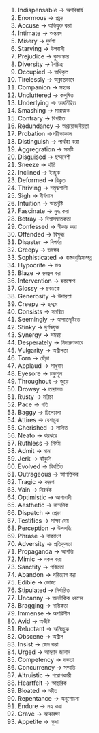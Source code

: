 1) Indispensable -> অপরিহার্য
2) Enormous -> প্রচুর
3) Accuse -> অভিযুক্ত করা
4) Intimate -> অন্তরঙ্গ
5) Misery -> দুর্দশা
6) Starving -> উপবাসী
7) Prejudice -> কুসংস্কার
8) Diversity -> বৈচিত্র্য
9) Occupied -> অধিকৃত
10) Tirelessly -> অক্লান্তভাবে
11) Companion -> সহচর
12) Uncluttered -> কলুষিত
13) Underlying -> অন্তর্নিহিত
14) Smashing -> মারাত্মক
15) Contrary -> বিপরীত
16) Redundancy -> অপ্রয়োজনীয়তা
17) Probation ->পরীক্ষাকাল
18) Distinguish -> পার্থক্য করা
19) Aggregration -> সমষ্টি
20) Disguised -> ছদ্মবেশী
21) Sneeze -> হাঁচি
22) Inclined -> ইচ্ছুক
23) Deformed -> বিকৃত
24) Thriving -> সমৃদ্ধশালী
25) Sigh -> দীর্ঘশ্বাস
26) Intuition -> অন্তর্দৃষ্টি
27) Fascinate -> মুগ্ধ করা
28) Betray -> বিশ্বাসঘাতকতা
29) Confessed -> স্বীকার করা
30) Offended -> বিক্ষুব্ধ
31) Disaster -> বিপর্যয়
32) Creepy -> ভয়ঙ্কর
33) Sophisticated -> বাস্তববুদ্ধিসম্পন্ন
34) Hypocrite -> ভণ্ড
35) Blaze -> জ্বলজ্বল করা
36) Intervention -> হস্তক্ষেপ
37) Glossy -> চকচকে
38) Generosity -> উদারতা
39) Creepy -> ছম্ছমে
40) Consists -> সমন্বিত
41) Seemingly -> আপাতদৃষ্টিতে
42) Stinky -> দুর্গন্ধযুক্ত
43) Synergy -> সমন্বয়
44) Desperately -> নিদারুণভাবে
45) Vulgarity -> অশ্লীলতা
46) Torn -> ছেঁড়া
47) Applaud -> সাধুবাদ
48) Eyesore  -> চক্ষুশূল
49) Throughout -> জুড়ে
50) Drowsy -> তন্দ্রাগত
51) Rusty -> মরিচা
52) Pace -> গতি
53) Baggy -> ঢিলেঢালা
54) Attires -> বেশভূষা
55) Cherished -> লালিত
56) Neato -> ঝরঝরে
57) Ruthless -> নির্মম
58) Admit -> মানা
59) Jerk -> ঝাঁকুনি
60) Evolved -> বিবর্তিত  
61) Outrageous -> আপত্তিকর
62) Tragic -> করুণ 
63) Vain -> নিরর্থক
64) Optimistic -> আশাবাদী
65) Aesthetic -> নান্দনিক
66) Dispatch -> প্রেরণ
67) Testifies -> সাক্ষ্য দেয়
68) Perception -> উপলব্ধি
69) Phrase -> বাক্যাংশ
70) Adversity -> প্রতিকূলতা
71) Propaganda -> আপত্তি
72) Mimic -> নকল করা
73) Sanctity -> পবিত্রতা
74) Abandon -> পরিত্যাগ করা
75) Edible -> ভোজ্য
76) Stipulated -> নির্ধারিত
77) Uncanny -> অলৌকিক ধরনের
78) Bragging -> দাম্ভিকতা
79) Immense -> অপরিসীম
80) Avid -> অভীষ্ট
81) Reluctant -> অনিচ্ছুক
82) Obscene -> অশ্লীল
83) Insist -> জেদ করা
84) Urged -> আহ্বান জানান 
85) Competency -> দক্ষতা
86) Concurrency -> সম্মতি
87) Altruistic -> পরোপকারী
88) Heartfelt -> আন্তরিক
89) Bloated -> স্ফীত
90) Repentance -> অনুশোচনা
91) Endure -> সহ্য করা
92) Crave -> আকাঙ্ক্ষা 
93) Appetite -> ক্ষুধা
